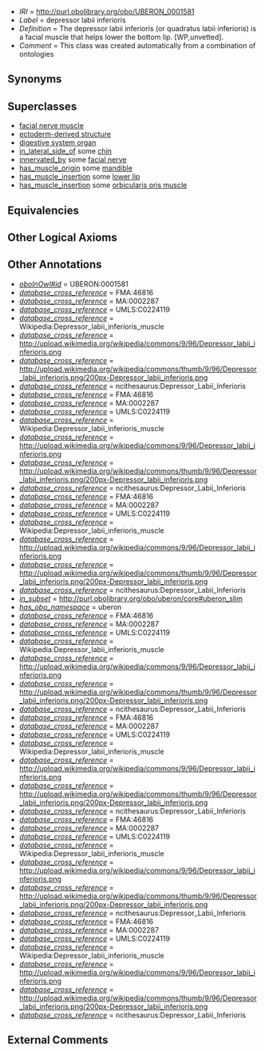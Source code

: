  * *IRI* = http://purl.obolibrary.org/obo/UBERON_0001581
 * *Label* = depressor labii inferioris
 * *Definition* = The depressor labii inferioris (or quadratus labii inferioris) is a facial muscle that helps lower the bottom lip. [WP,unvetted].
 * *Comment* = This class was created automatically from a combination of ontologies

## Synonyms


## Superclasses

 * [facial nerve muscle](../../UBERON/77/UBERON_0001577.md)
 * [ectoderm-derived structure](../../UBERON/21/UBERON_0004121.md)
 * [digestive system organ](../../UBERON/65/UBERON_0013765.md)
 * [in_lateral_side_of](../../BSPO/26/BSPO_0000126.md) some [chin](../../UBERON/99/UBERON_0008199.md)
 * [innervated_by](../../RO/05/RO_0002005.md) some [facial nerve](../../UBERON/47/UBERON_0001647.md)
 * [has_muscle_origin](../../RO/72/RO_0002372.md) some [mandible](../../UBERON/84/UBERON_0001684.md)
 * [has_muscle_insertion](../../RO/73/RO_0002373.md) some [lower lip](../../UBERON/35/UBERON_0001835.md)
 * [has_muscle_insertion](../../RO/73/RO_0002373.md) some [orbicularis oris muscle](../../UBERON/33/UBERON_0010933.md)

## Equivalencies


## Other Logical Axioms


## Other Annotations

 * *[oboInOwl#id](../../id/oboInOwl#id.md)* = UBERON:0001581
 * *[database_cross_reference](../../ef/oboInOwl#hasDbXref.md)* = FMA:46816
 * *[database_cross_reference](../../ef/oboInOwl#hasDbXref.md)* = MA:0002287
 * *[database_cross_reference](../../ef/oboInOwl#hasDbXref.md)* = UMLS:C0224119
 * *[database_cross_reference](../../ef/oboInOwl#hasDbXref.md)* = Wikipedia:Depressor_labii_inferioris_muscle
 * *[database_cross_reference](../../ef/oboInOwl#hasDbXref.md)* = http://upload.wikimedia.org/wikipedia/commons/9/96/Depressor_labii_inferioris.png
 * *[database_cross_reference](../../ef/oboInOwl#hasDbXref.md)* = http://upload.wikimedia.org/wikipedia/commons/thumb/9/96/Depressor_labii_inferioris.png/200px-Depressor_labii_inferioris.png
 * *[database_cross_reference](../../ef/oboInOwl#hasDbXref.md)* = ncithesaurus:Depressor_Labii_Inferioris
 * *[database_cross_reference](../../ef/oboInOwl#hasDbXref.md)* = FMA:46816
 * *[database_cross_reference](../../ef/oboInOwl#hasDbXref.md)* = MA:0002287
 * *[database_cross_reference](../../ef/oboInOwl#hasDbXref.md)* = UMLS:C0224119
 * *[database_cross_reference](../../ef/oboInOwl#hasDbXref.md)* = Wikipedia:Depressor_labii_inferioris_muscle
 * *[database_cross_reference](../../ef/oboInOwl#hasDbXref.md)* = http://upload.wikimedia.org/wikipedia/commons/9/96/Depressor_labii_inferioris.png
 * *[database_cross_reference](../../ef/oboInOwl#hasDbXref.md)* = http://upload.wikimedia.org/wikipedia/commons/thumb/9/96/Depressor_labii_inferioris.png/200px-Depressor_labii_inferioris.png
 * *[database_cross_reference](../../ef/oboInOwl#hasDbXref.md)* = ncithesaurus:Depressor_Labii_Inferioris
 * *[database_cross_reference](../../ef/oboInOwl#hasDbXref.md)* = FMA:46816
 * *[database_cross_reference](../../ef/oboInOwl#hasDbXref.md)* = MA:0002287
 * *[database_cross_reference](../../ef/oboInOwl#hasDbXref.md)* = UMLS:C0224119
 * *[database_cross_reference](../../ef/oboInOwl#hasDbXref.md)* = Wikipedia:Depressor_labii_inferioris_muscle
 * *[database_cross_reference](../../ef/oboInOwl#hasDbXref.md)* = http://upload.wikimedia.org/wikipedia/commons/9/96/Depressor_labii_inferioris.png
 * *[database_cross_reference](../../ef/oboInOwl#hasDbXref.md)* = http://upload.wikimedia.org/wikipedia/commons/thumb/9/96/Depressor_labii_inferioris.png/200px-Depressor_labii_inferioris.png
 * *[database_cross_reference](../../ef/oboInOwl#hasDbXref.md)* = ncithesaurus:Depressor_Labii_Inferioris
 * *[in_subset](../../et/oboInOwl#inSubset.md)* = http://purl.obolibrary.org/obo/uberon/core#uberon_slim
 * *[has_obo_namespace](../../ce/oboInOwl#hasOBONamespace.md)* = uberon
 * *[database_cross_reference](../../ef/oboInOwl#hasDbXref.md)* = FMA:46816
 * *[database_cross_reference](../../ef/oboInOwl#hasDbXref.md)* = MA:0002287
 * *[database_cross_reference](../../ef/oboInOwl#hasDbXref.md)* = UMLS:C0224119
 * *[database_cross_reference](../../ef/oboInOwl#hasDbXref.md)* = Wikipedia:Depressor_labii_inferioris_muscle
 * *[database_cross_reference](../../ef/oboInOwl#hasDbXref.md)* = http://upload.wikimedia.org/wikipedia/commons/9/96/Depressor_labii_inferioris.png
 * *[database_cross_reference](../../ef/oboInOwl#hasDbXref.md)* = http://upload.wikimedia.org/wikipedia/commons/thumb/9/96/Depressor_labii_inferioris.png/200px-Depressor_labii_inferioris.png
 * *[database_cross_reference](../../ef/oboInOwl#hasDbXref.md)* = ncithesaurus:Depressor_Labii_Inferioris
 * *[database_cross_reference](../../ef/oboInOwl#hasDbXref.md)* = FMA:46816
 * *[database_cross_reference](../../ef/oboInOwl#hasDbXref.md)* = MA:0002287
 * *[database_cross_reference](../../ef/oboInOwl#hasDbXref.md)* = UMLS:C0224119
 * *[database_cross_reference](../../ef/oboInOwl#hasDbXref.md)* = Wikipedia:Depressor_labii_inferioris_muscle
 * *[database_cross_reference](../../ef/oboInOwl#hasDbXref.md)* = http://upload.wikimedia.org/wikipedia/commons/9/96/Depressor_labii_inferioris.png
 * *[database_cross_reference](../../ef/oboInOwl#hasDbXref.md)* = http://upload.wikimedia.org/wikipedia/commons/thumb/9/96/Depressor_labii_inferioris.png/200px-Depressor_labii_inferioris.png
 * *[database_cross_reference](../../ef/oboInOwl#hasDbXref.md)* = ncithesaurus:Depressor_Labii_Inferioris
 * *[database_cross_reference](../../ef/oboInOwl#hasDbXref.md)* = FMA:46816
 * *[database_cross_reference](../../ef/oboInOwl#hasDbXref.md)* = MA:0002287
 * *[database_cross_reference](../../ef/oboInOwl#hasDbXref.md)* = UMLS:C0224119
 * *[database_cross_reference](../../ef/oboInOwl#hasDbXref.md)* = Wikipedia:Depressor_labii_inferioris_muscle
 * *[database_cross_reference](../../ef/oboInOwl#hasDbXref.md)* = http://upload.wikimedia.org/wikipedia/commons/9/96/Depressor_labii_inferioris.png
 * *[database_cross_reference](../../ef/oboInOwl#hasDbXref.md)* = http://upload.wikimedia.org/wikipedia/commons/thumb/9/96/Depressor_labii_inferioris.png/200px-Depressor_labii_inferioris.png
 * *[database_cross_reference](../../ef/oboInOwl#hasDbXref.md)* = ncithesaurus:Depressor_Labii_Inferioris
 * *[database_cross_reference](../../ef/oboInOwl#hasDbXref.md)* = FMA:46816
 * *[database_cross_reference](../../ef/oboInOwl#hasDbXref.md)* = MA:0002287
 * *[database_cross_reference](../../ef/oboInOwl#hasDbXref.md)* = UMLS:C0224119
 * *[database_cross_reference](../../ef/oboInOwl#hasDbXref.md)* = Wikipedia:Depressor_labii_inferioris_muscle
 * *[database_cross_reference](../../ef/oboInOwl#hasDbXref.md)* = http://upload.wikimedia.org/wikipedia/commons/9/96/Depressor_labii_inferioris.png
 * *[database_cross_reference](../../ef/oboInOwl#hasDbXref.md)* = http://upload.wikimedia.org/wikipedia/commons/thumb/9/96/Depressor_labii_inferioris.png/200px-Depressor_labii_inferioris.png
 * *[database_cross_reference](../../ef/oboInOwl#hasDbXref.md)* = ncithesaurus:Depressor_Labii_Inferioris

## External Comments

